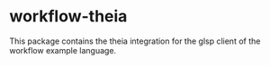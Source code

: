 # workflow-theia

This package contains the theia integration for the glsp client of the workflow example language.
